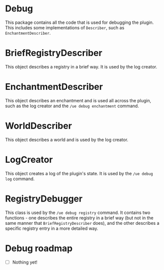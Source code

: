 # Debug

This package contains all the code that is used for debugging the plugin. This includes some implementations of `Describer`, such as `EnchantmentDescriber`.

# BriefRegistryDescriber
This object describes a registry in a brief way. It is used by the log creator.

# EnchantmentDescriber
This object describes an enchantment and is used all across the plugin, such as the log creator and the `/ue debug enchantment` command.

# WorldDescriber
This object describes a world and is used by the log creator.

# LogCreator
This object creates a log of the plugin's state. It is used by the `/ue debug log` command.

# RegistryDebugger
This class is used by the `/ue debug registry` command. It contains two functions - one describes the entire registry in a brief way (but not in the same manner that `BriefRegistryDescriber` does), and the other describes a specific registry entry in a more detailed way.

# Debug roadmap
- [ ] Nothing yet!
